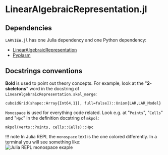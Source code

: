 # LinearAlgebraicRepresentation.jl

## Dependencies

`LARVIEW.jl` has one Julia dependency and one Python dependency:

- [LinearAlgebraicRepresentation](https://github.com/cvdlab/LinearAlgebraicRepresentation.jl)
- [Pyplasm](https://github.com/plasm-language/pyplasm)


## Docstrings conventions

**Bold** is used to point out theory concepts. For example, look at the 
"**2-skeletons**" word in the docstring of `LinearAlgebraicRepresentation.skel_merge`:
```@docs
cuboidGrid(shape::Array{Int64,1}[, full=false])::Union{LAR,LAR_Model}
```
`Monospace` is used for everything code related. Look e.g. at "`Points`", 
"`Cells`" and "`Hpc`" in the definition docstring of `mkpol`:
```@docs
mkpol(verts::Points, cells::Cells)::Hpc
```
!!! note
    In Julia REPL the `monospace` text is the one colored differently. In a terminal you will see something like:  
    ![Julia REPL monospace exaple](./images/monospace_juliarepl.png)